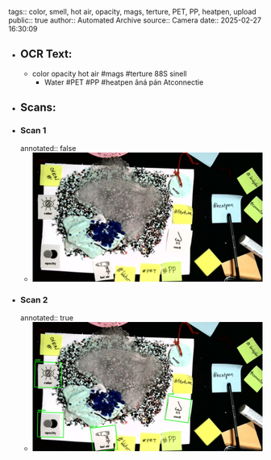 tags:: color, smell, hot air, opacity, mags, terture, PET, PP, heatpen, upload
public:: true
author:: Automated Archive
source:: Camera
date:: 2025-02-27 16:30:09

- ## OCR Text:
	- color
	  opacity
	  hot air
	  #mags
	  #terture
	  88S
	  sinell
	  - Water
	  #PET
	  #PP
	  #heatpen
	  âná pán
	  Atconnectie
- ## Scans:
- ### Scan 1
  annotated:: false
	- ![./assets/scans/2025-02-27T16-30-09-4975.jpg](./assets/scans/2025-02-27T16-30-09-4975.jpg)
- ### Scan 2
  annotated:: true
	- ![./assets/scans/2025-02-27T16-30-09-5253.jpg](./assets/scans/2025-02-27T16-30-09-5253.jpg)